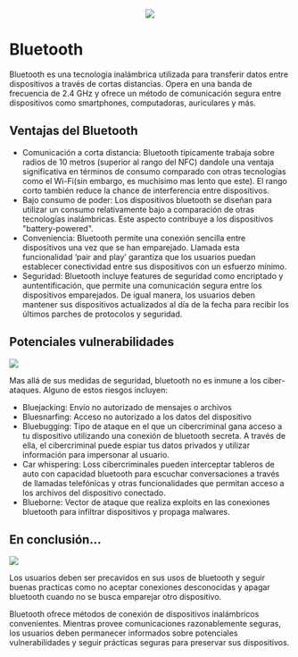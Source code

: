 
<div id="header" align="center"><img src="https://us.norton.com/content/dam/blogs/images/norton/am/bluetooth-explained.png"/></div>

# Bluetooth

Bluetooth es una tecnología inalámbrica utilizada para transferir datos entre dispositivos a través de cortas distancias. Opera en una banda de frecuencia de 2.4 GHz y ofrece un método de comunicación segura entre dispositivos como smartphones, computadoras, auriculares y más.


## Ventajas del Bluetooth
- Comunicación a corta distancia: Bluetooth típicamente trabaja sobre radios de 10 metros (superior al rango del NFC) dandole una ventaja significativa en términos de consumo comparado con otras tecnologías como el Wi-Fi(sin embargo, es muchísimo mas lento que este). El rango corto también reduce la chance de interferencia entre dispositivos.   
- Bajo consumo de poder: Los dispositivos bluetooth se diseñan para utilizar un consumo relativamente bajo a comparación de otras tecnologías inalámbricas. Este aspecto contribuye a los dispositivos "battery-powered".
- Conveniencia: Bluetooth permite una conexión sencilla entre dispositivos una vez que se han emparejado. Llamada esta funcionalidad ‘pair and play’ garantiza que los usuarios puedan establecer conectividad entre sus dispositivos con un esfuerzo mínimo.
- Seguridad: Bluetooth incluye features de seguridad como encriptado y auntentificación, que permite una comunicación segura entre los dispositivos emparejados. De igual manera, los usuarios deben mantener sus dispositivos actualizados al día de la fecha para recibir los últimos parches de protocolos y seguridad.  


## Potenciales vulnerabilidades

<div id="bluetoothvuln"><img src="https://us.norton.com/content/dam/blogs/images/norton/am/bluetooth-security-risks.png"/></div>

Mas allá de sus medidas de seguridad, bluetooth no es inmune a los ciber-ataques. Alguno de estos riesgos incluyen:
- Bluejacking: Envío no autorizado de mensajes o archivos
- Bluesnarfing: Acceso no autorizado a los datos del dispositivo
- Bluebugging: Tipo de ataque en el que un cibercriminal gana acceso a tu dispositivo utilizando una conexión de bluetooth secreta. A través de ella, el cibercriminal puede espiar tus datos privados y utilizar información para impersonar al usuario.
- Car whispering: Loss cibercriminales pueden interceptar tableros de auto con capacidad bluetooth para escuchar conversaciones a través de llamadas telefónicas y otras funcionalidades que permitan acceso a los archivos del dispositivo conectado.
- Blueborne: Vector de ataque que realiza exploits en las conexiones bluetooth para infiltrar dispositivos y propaga malwares.


## En conclusión...

<div id="bluetoothbestpractices"><img src="https://us.norton.com/content/dam/blogs/images/norton/am/bluetooth-security-best-practices.png"/></div>

Los usuarios deben ser precavidos en sus usos de bluetooth y seguir buenas practicas como no aceptar conexiones desconocidas y apagar bluetooth cuando no se busca emparejar otro dispositivo.

Bluetooth ofrece métodos de conexión de dispositivos inalámbricos convenientes. Mientras provee comunicaciones razonablemente seguras, los usuarios deben permanecer informados sobre potenciales vulnerabilidades y seguir prácticas seguras para preservar sus dispositivos.

